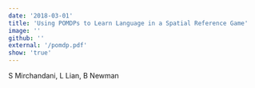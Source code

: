 ```yaml
---
date: '2018-03-01'
title: 'Using POMDPs to Learn Language in a Spatial Reference Game'
image: ''
github: ''
external: '/pomdp.pdf'
show: 'true'
---
```


S Mirchandani, L Lian, B Newman